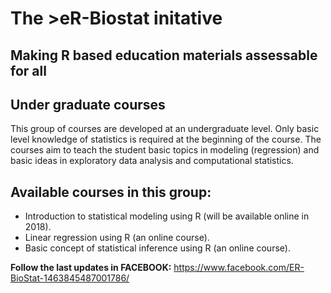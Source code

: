 # The >eR-Biostat initative
## Making R based education materials assessable for all

## Under graduate courses
This group of courses are developed at an undergraduate level. Only basic level knowledge of statistics is required at the beginning of the course. The courses  aim to teach the student basic topics in modeling (regression) and basic ideas in exploratory data analysis and computational  statistics.

## Available courses in this group:
* Introduction to statistical modeling using R (will be available online in 2018).
* Linear regression using R (an online course).
* Basic concept of statistical inference using R (an online course).

**Follow the last updates in FACEBOOK:** https://www.facebook.com/ER-BioStat-1463845487001786/

